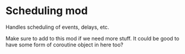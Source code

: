 

# Scheduling mod

Handles scheduling of events, delays, etc.

Make sure to add to this mod if we need more stuff.
It could be good to have some form of coroutine object in here too?

